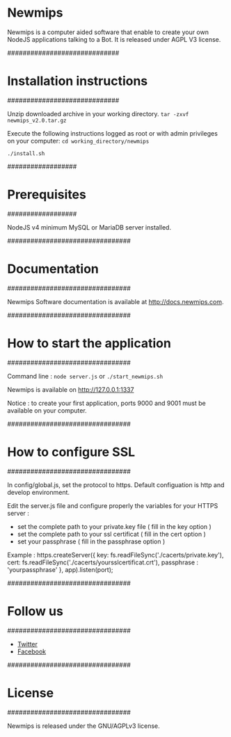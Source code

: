 # Newmips

Newmips is a computer aided software that enable to create your own NodeJS applications talking to a Bot. It is released under AGPL V3 license.



#############################
# Installation instructions #
#############################

Unzip downloaded archive in your working directory.
<code>tar -zxvf newmips_v2.0.tar.gz</code>

Execute the following instructions logged as root or with admin privileges on your computer:
<code>cd working_directory/newmips<br>
./install.sh</code>

##################
# Prerequisites  #
##################

NodeJS v4 minimum
MySQL or MariaDB server installed.


################################
# Documentation                #
################################

Newmips Software documentation is available at http://docs.newmips.com.


################################
# How to start the application #
################################

Command line :
<code>node server.js</code>
or
<code>./start_newmips.sh</code>

Newmips is available on http://127.0.0.1:1337

Notice : to create your first application, ports 9000 and 9001 must be available on your computer.



################################
# How to configure SSL         #
################################

In config/global.js, set the protocol to https.
Default configuation is http and develop environment.

Edit the server.js file and configure properly the variables for your HTTPS server :
- set the complete path to your private.key file ( fill in the key option )
- set the complete path to your ssl certificat ( fill in the cert option )
- set your passphrase ( fill in the passphrase option )

Example :
https.createServer({
	  key: fs.readFileSync('./cacerts/private.key'),
	  cert: fs.readFileSync('./cacerts/yoursslcertificat.crt'),
	  passphrase : 'yourpassphrase'
	}, app).listen(port);


################################
# Follow us                    #
################################
<ul>
<li><a href="https://twitter.com/newmips">Twitter</a></li>
<li><a href="https://www.facebook.com/newmips">Facebook</a></li>
</ul>


################################
# License                      #
################################

Newmips is released under the GNU/AGPLv3 license.
